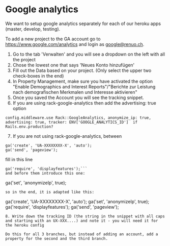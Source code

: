 # Google analytics

We want to setup google analytics separately for each of our heroku apps (master, develop, testing).

To add a new project to the GA account go to https://www.google.com/analytics and login as google@renuo.ch.

1. Go to the tab 'Verwalten' and you will see a dropdown on the left with all the project
2. Chose the lowest one that says 'Neues Konto hinzufügen'
3. Fill out the Data based on your project. (Only select the upper two check-boxes in the end)
4. In Property Management, make sure you have activated the option "Enable Demographics and Interest Reports"/"Berichte zur Leistung nach demografischen Merkmalen und Interesse aktivieren"
5. Once you saved the Account you will see the tracking snippet. 
6. If you are using rack-google-analytics then add the advertising: true option
```
config.middleware.use Rack::GoogleAnalytics, anonymize_ip: true, advertising: true, tracker: ENV['GOOGLE_ANALYTICS_ID']  if Rails.env.production?
```
7. If you are not using rack-google-analytics, between   
```
ga('create', 'UA-XXXXXXXX-X', 'auto');
ga('send', 'pageview');
```
fill in this line
```
ga('require', 'displayfeatures');```
and before them introduce this one:
```
ga('set', 'anonymizeIp', true);
```
so in the end, it is adapted like this:
```
ga('create', 'UA-XXXXXXXX-X', 'auto');
ga('set', 'anonymizeIp', true);
ga('require', 'displayfeatures');
ga('send', 'pageview');
```
8. Write down the tracking ID (the string in the snippet with all caps and starting with an UX-XXX....) and note it - you will need it for the heroku config

Do this for all 3 branches, but instead of adding an account, add a property for the second and the third branch.
